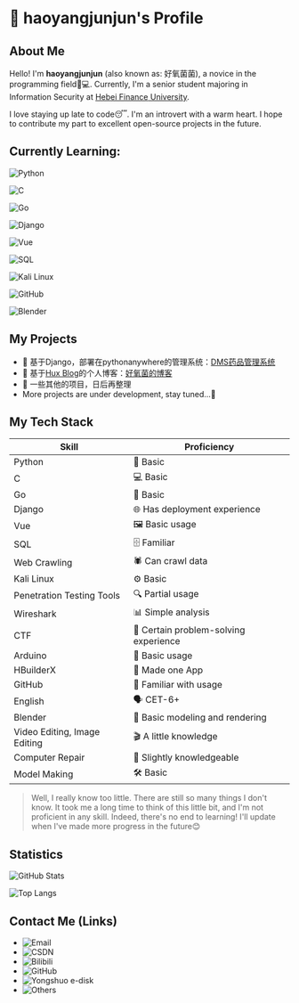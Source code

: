 # 👋 haoyangjunjun's Profile

## About Me

Hello! I'm **haoyangjunjun** (also known as: 好氧菌菌), a novice in the programming field👨💻. Currently, I'm a senior student majoring in Information Security at [Heb](https://www.hbfu.edu.cn/)[ei Fi](https://www.hbfu.edu.cn/)[nance](https://www.hbfu.edu.cn/)[ Univ](https://www.hbfu.edu.cn/)[ersit](https://www.hbfu.edu.cn/)[y](https://www.hbfu.edu.cn/).

I love staying up late to code😴. I'm an introvert with a warm heart. I hope to contribute my part to excellent open-source projects in the future.

## Currently Learning:



![Python](https://img.shields.io/badge/Python-3776AB?style=for-the-badge\&logo=python\&logoColor=white)  

![C](https://img.shields.io/badge/C-00599C?style=for-the-badge\&logo=c\&logoColor=white)  

![Go](https://img.shields.io/badge/Go-00ADD8?style=for-the-badge\&logo=go\&logoColor=white)  

![Django](https://img.shields.io/badge/Django-092E20?style=for-the-badge\&logo=django\&logoColor=white)  

![Vue](https://img.shields.io/badge/Vue.js-35495E?style=for-the-badge\&logo=vue.js\&logoColor=4FC08D)  

![SQL](https://img.shields.io/badge/SQL-003B57?style=for-the-badge\&logo=postgresql\&logoColor=white)  

![Kali Linux](https://img.shields.io/badge/Kali_Linux-557C94?style=for-the-badge\&logo=kali-linux\&logoColor=white)  

![GitHub](https://img.shields.io/badge/GitHub-100000?style=for-the-badge\&logo=github\&logoColor=white)  

![Blender](https://img.shields.io/badge/blender-%23F5792A.svg?style=for-the-badge\&logo=blender\&logoColor=white)  

## My Projects


- 💊 基于Django，部署在pythonanywhere的管理系统：[DMS药品管理系统](https://haoyangjun.pythonanywhere.com/)  
- 📕 基于[Hux Blog](https://huangxuan.me)的个人博客：[好氧菌的博客](https://haoyangjunjun.github.io)  
- 📑 一些其他的项目，日后再整理
- More projects are under development, stay tuned...🚀

## My Tech Stack



| Skill                        | Proficiency                           |
| ---------------------------- | ------------------------------------- |
| Python                       | 🐍 Basic                              |
| C                            | 💻 Basic                              |
| Go                           | 🦫 Basic                              |
| Django                       | 🌐 Has deployment experience          |
| Vue                          | 🖼️ Basic usage                       |
| SQL                          | 🗄️ Familiar                          |
| Web Crawling                 | 🕷️ Can crawl data                    |
| Kali Linux                   | ⚙️ Basic                              |
| Penetration Testing Tools    | 🔍 Partial usage                      |
| Wireshark                    | 📊 Simple analysis                    |
| CTF                          | 🚩 Certain problem-solving experience |
| Arduino                      | 🔌 Basic usage                        |
| HBuilderX                    | 📱 Made one App                       |
| GitHub                       | 🔄 Familiar with usage                |
| English                      | 🗣️ CET-6+                            |
| Blender                      | 🎨 Basic modeling and rendering       |
| Video Editing, Image Editing | 🎬 A little knowledge                 |
| Computer Repair              | 🔧 Slightly knowledgeable             |
| Model Making                 | 🛠️ Basic                             |

> Well, I really know too little. There are still so many things I don't know. It took me a long time to think of this little bit, and I'm not proficient in any skill. Indeed, there's no end to learning! I'll update when I've made more progress in the future😊

## Statistics



![GitHub Stats](https://github-readme-stats.vercel.app/api?username=haoyangjunjun\&show_icons=true\&theme=tokyonight)



![Top Langs](https://github-readme-stats.vercel.app/api/top-langs/?username=haoyangjunjun\&layout=compact)

## Contact Me (Links)

* ![Email](https://img.shields.io/badge/qq_mail-2535935376@qq.com-red?logo=gmail\&logoColor=white)
* ![CSDN](https://img.shields.io/badge/CSDN-haoyangjunjunjun-orange?logo=csdn\&logoColor=white)
* ![Bilibili](https://img.shields.io/badge/Bilibili-好氧菌菌-blue?\&logo=bilibili\&logoColor=white)
* ![GitHub](https://img.shields.io/badge/GitHub-haoyangjunjun-black?\&logo=github\&logoColor=white)
* ![Yongshuo e-disk](https://img.shields.io/badge/永硕e盘-无情的数据存储-green?)
* ![Others](https://img.shields.io/badge/Others-Secret-gray?\&logoColor=white)
